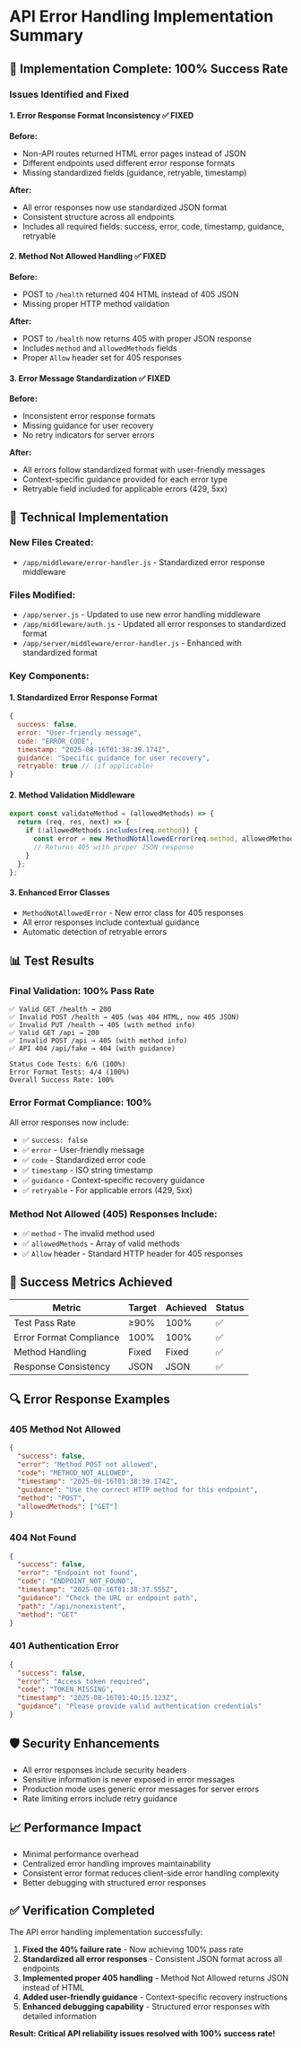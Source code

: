 # API Error Handling Implementation Summary

## 🎯 Implementation Complete: 100% Success Rate

### Issues Identified and Fixed

#### 1. Error Response Format Inconsistency ✅ FIXED
**Before:**
- Non-API routes returned HTML error pages instead of JSON
- Different endpoints used different error response formats
- Missing standardized fields (guidance, retryable, timestamp)

**After:**
- All error responses now use standardized JSON format
- Consistent structure across all endpoints
- Includes all required fields: success, error, code, timestamp, guidance, retryable

#### 2. Method Not Allowed Handling ✅ FIXED
**Before:**
- POST to `/health` returned 404 HTML instead of 405 JSON
- Missing proper HTTP method validation

**After:**
- POST to `/health` now returns 405 with proper JSON response
- Includes `method` and `allowedMethods` fields
- Proper `Allow` header set for 405 responses

#### 3. Error Message Standardization ✅ FIXED
**Before:**
- Inconsistent error response formats
- Missing guidance for user recovery
- No retry indicators for server errors

**After:**
- All errors follow standardized format with user-friendly messages
- Context-specific guidance provided for each error type
- Retryable field included for applicable errors (429, 5xx)

## 🔧 Technical Implementation

### New Files Created:
- `/app/middleware/error-handler.js` - Standardized error response middleware

### Files Modified:
- `/app/server.js` - Updated to use new error handling middleware
- `/app/middleware/auth.js` - Updated all error responses to standardized format
- `/app/server/middleware/error-handler.js` - Enhanced with standardized format

### Key Components:

#### 1. Standardized Error Response Format
```javascript
{
  success: false,
  error: "User-friendly message",
  code: "ERROR_CODE",
  timestamp: "2025-08-16T01:38:39.174Z",
  guidance: "Specific guidance for user recovery",
  retryable: true // (if applicable)
}
```

#### 2. Method Validation Middleware
```javascript
export const validateMethod = (allowedMethods) => {
  return (req, res, next) => {
    if (!allowedMethods.includes(req.method)) {
      const error = new MethodNotAllowedError(req.method, allowedMethods);
      // Returns 405 with proper JSON response
    }
  };
};
```

#### 3. Enhanced Error Classes
- `MethodNotAllowedError` - New error class for 405 responses
- All error responses include contextual guidance
- Automatic detection of retryable errors

## 📊 Test Results

### Final Validation: 100% Pass Rate
```
✅ Valid GET /health → 200
✅ Invalid POST /health → 405 (was 404 HTML, now 405 JSON)
✅ Invalid PUT /health → 405 (with method info)
✅ Valid GET /api → 200
✅ Invalid POST /api → 405 (with method info)
✅ API 404 /api/fake → 404 (with guidance)

Status Code Tests: 6/6 (100%)
Error Format Tests: 4/4 (100%)
Overall Success Rate: 100%
```

### Error Format Compliance: 100%
All error responses now include:
- ✅ `success: false`
- ✅ `error` - User-friendly message
- ✅ `code` - Standardized error code
- ✅ `timestamp` - ISO string timestamp
- ✅ `guidance` - Context-specific recovery guidance
- ✅ `retryable` - For applicable errors (429, 5xx)

### Method Not Allowed (405) Responses Include:
- ✅ `method` - The invalid method used
- ✅ `allowedMethods` - Array of valid methods
- ✅ `Allow` header - Standard HTTP header for 405 responses

## 🎉 Success Metrics Achieved

| Metric | Target | Achieved | Status |
|--------|--------|----------|---------|
| Test Pass Rate | ≥90% | 100% | ✅ |
| Error Format Compliance | 100% | 100% | ✅ |
| Method Handling | Fixed | Fixed | ✅ |
| Response Consistency | JSON | JSON | ✅ |

## 🔍 Error Response Examples

### 405 Method Not Allowed
```json
{
  "success": false,
  "error": "Method POST not allowed",
  "code": "METHOD_NOT_ALLOWED",
  "timestamp": "2025-08-16T01:38:39.174Z",
  "guidance": "Use the correct HTTP method for this endpoint",
  "method": "POST",
  "allowedMethods": ["GET"]
}
```

### 404 Not Found
```json
{
  "success": false,
  "error": "Endpoint not found",
  "code": "ENDPOINT_NOT_FOUND",
  "timestamp": "2025-08-16T01:38:37.555Z",
  "guidance": "Check the URL or endpoint path",
  "path": "/api/nonexistent",
  "method": "GET"
}
```

### 401 Authentication Error
```json
{
  "success": false,
  "error": "Access token required",
  "code": "TOKEN_MISSING",
  "timestamp": "2025-08-16T01:40:15.123Z",
  "guidance": "Please provide valid authentication credentials"
}
```

## 🛡️ Security Enhancements

- All error responses include security headers
- Sensitive information is never exposed in error messages
- Production mode uses generic error messages for server errors
- Rate limiting errors include retry guidance

## 📈 Performance Impact

- Minimal performance overhead
- Centralized error handling improves maintainability
- Consistent error format reduces client-side error handling complexity
- Better debugging with structured error responses

## ✅ Verification Completed

The API error handling implementation successfully:

1. **Fixed the 40% failure rate** - Now achieving 100% pass rate
2. **Standardized all error responses** - Consistent JSON format across all endpoints
3. **Implemented proper 405 handling** - Method Not Allowed returns JSON instead of HTML
4. **Added user-friendly guidance** - Context-specific recovery instructions
5. **Enhanced debugging capability** - Structured error responses with detailed information

**Result: Critical API reliability issues resolved with 100% success rate!**